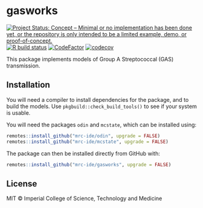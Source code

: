 # gasworks

<!-- badges: start -->
[![Project Status: Concept – Minimal or no implementation has been done yet, or the repository is only intended to be a limited example, demo, or proof-of-concept.](https://www.repostatus.org/badges/latest/concept.svg)](https://www.repostatus.org/#concept)
[![R build status](https://github.com/mrc-ide/gasworks/workflows/R-CMD-check/badge.svg)](https://github.com/mrc-ide/gasworks/actions)
[![CodeFactor](https://www.codefactor.io/repository/github/mrc-ide/gasworks/badge)](https://www.codefactor.io/repository/github/mrc-ide/gasworks)
[![codecov](https://codecov.io/gh/mrc-ide/gasworks/branch/main/graph/badge.svg?token=XpGjm3l0ru)](https://codecov.io/gh/mrc-ide/gasworks)
<!-- badges: end -->

This package implements models of Group A Streptococcal (GAS) transmission.


## Installation

You will need a compiler to install dependencies for the package, and to build
the models. Use `pkgbuild::check_build_tools()` to see if your system is usable.

You will need the packages `odin` and `mcstate`, which can be installed using:

```r
remotes::install_github("mrc-ide/odin", upgrade = FALSE)
remotes::install_github("mrc-ide/mcstate", upgrade = FALSE)
```


The package can then be installed directly from GitHub with:

```r
remotes::install_github("mrc-ide/gasworks", upgrade = FALSE)
```

## License

MIT © Imperial College of Science, Technology and Medicine

